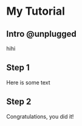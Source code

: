 # My Tutorial

## Intro @unplugged

hihi

## Step 1

Here is some text

## Step 2

Congratulations, you did it!